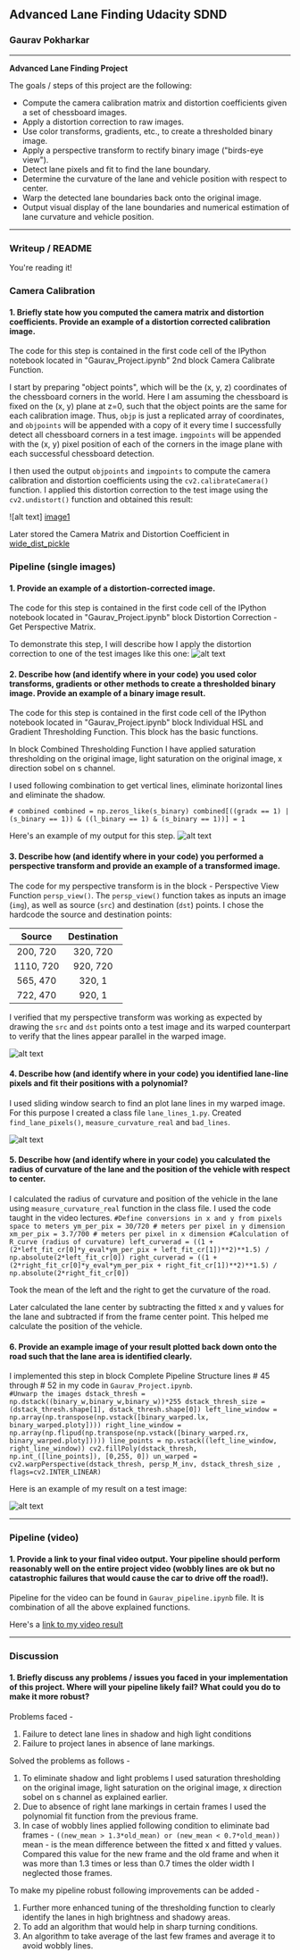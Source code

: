 ## Advanced Lane Finding Udacity SDND

### Gaurav Pokharkar

---

**Advanced Lane Finding Project**

The goals / steps of this project are the following:

* Compute the camera calibration matrix and distortion coefficients given a set of chessboard images.
* Apply a distortion correction to raw images.
* Use color transforms, gradients, etc., to create a thresholded binary image.
* Apply a perspective transform to rectify binary image ("birds-eye view").
* Detect lane pixels and fit to find the lane boundary.
* Determine the curvature of the lane and vehicle position with respect to center.
* Warp the detected lane boundaries back onto the original image.
* Output visual display of the lane boundaries and numerical estimation of lane curvature and vehicle position.

[//]: # (Image References)

[image1]: https://github.com/gpokhark/CarND-Advanced-Lane-Finding-Gaurav/output_images/Original_vs_UndistortedImage.JPG "Original vs Undistorted Image"
[image2]: https://github.com/gpokhark/CarND-Advanced-Lane-Finding-Gaurav/tree/master/output_images/Original_vs_Undistorted_Warped.JPG "Undistorted and Warped Image"
[image3]: https://github.com/gpokhark/CarND-Advanced-Lane-Finding-Gaurav/tree/master/output_images/Perspective_View.jpg "Thresholded and Perspective View"
[image4]: https://github.com/gpokhark/CarND-Advanced-Lane-Finding-Gaurav/tree/master/output_images/Lane_Lines.jpg "Lane_Lines"
[image5]: https://github.com/gpokhark/CarND-Advanced-Lane-Finding-Gaurav/tree/master/output_images/Lane_Lines_Overlay.jpg "Lane Lines Overlay"
[video1]: https://github.com/gpokhark/CarND-Advanced-Lane-Finding-Gaurav/tree/master/output_images/project_video_output.mp4 "Video"

---

### Writeup / README


You're reading it!

### Camera Calibration

#### 1. Briefly state how you computed the camera matrix and distortion coefficients. Provide an example of a distortion corrected calibration image.

The code for this step is contained in the first code cell of the IPython notebook located in "Gaurav_Project.ipynb" 2nd block Camera Calibrate Function.  

I start by preparing "object points", which will be the (x, y, z) coordinates of the chessboard corners in the world. Here I am assuming the chessboard is fixed on the (x, y) plane at z=0, such that the object points are the same for each calibration image.  Thus, `objp` is just a replicated array of coordinates, and `objpoints` will be appended with a copy of it every time I successfully detect all chessboard corners in a test image.  `imgpoints` will be appended with the (x, y) pixel position of each of the corners in the image plane with each successful chessboard detection.  

I then used the output `objpoints` and `imgpoints` to compute the camera calibration and distortion coefficients using the `cv2.calibrateCamera()` function.  I applied this distortion correction to the test image using the `cv2.undistort()` function and obtained this result: 

![alt text] [image1]

Later stored the Camera Matrix and Distortion Coefficient in [wide_dist_pickle](https://github.com/gpokhark/CarND-Advanced-Lane-Finding-Gaurav/tree/master/output_images/camera_cal)

### Pipeline (single images)

#### 1. Provide an example of a distortion-corrected image.

The code for this step is contained in the first code cell of the IPython notebook located in "Gaurav_Project.ipynb" block Distortion Correction - Get Perspective Matrix.

To demonstrate this step, I will describe how I apply the distortion correction to one of the test images like this one:
![alt text][image2]



#### 2. Describe how (and identify where in your code) you used color transforms, gradients or other methods to create a thresholded binary image.  Provide an example of a binary image result.

The code for this step is contained in the first code cell of the IPython notebook located in "Gaurav_Project.ipynb" block Individual HSL and Gradient Thresholding Function. This block has the basic functions.

In block Combined Thresholding Function I have applied saturation thresholding on the original image, light saturation on the original image, x direction sobel on s channel.

I used following combination to get vertical lines, eliminate horizontal lines and eliminate the shadow.

`# combined
combined = np.zeros_like(s_binary)
combined[((gradx == 1) | (s_binary == 1)) & ((l_binary == 1) & (s_binary == 1))] = 1`
    
Here's an example of my output for this step.
![alt text][image3]

#### 3. Describe how (and identify where in your code) you performed a perspective transform and provide an example of a transformed image.

The code for my perspective transform is in the block - Perspective View Function `persp_view()`.
The `persp_view()` function takes as inputs an image (`img`), as well as source (`src`) and destination (`dst`) points.  I chose the hardcode the source and destination points:

| Source        | Destination   | 
|:-------------:|:-------------:| 
| 200, 720      | 320, 720      | 
| 1110, 720     | 920, 720      |
| 565, 470      | 320, 1        |
| 722, 470      | 920, 1        |

I verified that my perspective transform was working as expected by drawing the `src` and `dst` points onto a test image and its warped counterpart to verify that the lines appear parallel in the warped image.

![alt text][image3]

#### 4. Describe how (and identify where in your code) you identified lane-line pixels and fit their positions with a polynomial?

I used sliding window search to find an plot lane lines in my warped image. For this purpose I created a class file `lane_lines_1.py`. Created `find_lane_pixels()`, `measure_curvature_real` and `bad_lines`.

![alt text][image4]

#### 5. Describe how (and identify where in your code) you calculated the radius of curvature of the lane and the position of the vehicle with respect to center.

I calculated the radius of curvature and position of the vehicle in the lane using `measure_curvature_real` function in the class file. I used the code taught in the video lectures.
`#Define conversions in x and y from pixels space to meters
ym_per_pix = 30/720 # meters per pixel in y dimension
xm_per_pix = 3.7/700 # meters per pixel in x dimension
#Calculation of R_curve (radius of curvature)
left_curverad = ((1 + (2*left_fit_cr[0]*y_eval*ym_per_pix + left_fit_cr[1])**2)**1.5) / np.absolute(2*left_fit_cr[0])
right_curverad = ((1 + (2*right_fit_cr[0]*y_eval*ym_per_pix + right_fit_cr[1])**2)**1.5) / np.absolute(2*right_fit_cr[0])`

Took the mean of the left and the right to get the curvature of the road. 

Later calculated the lane center by subtracting the fitted x and y values for the lane and subtracted if from the frame center point. This helped me calculate the position of the vehicle.

#### 6. Provide an example image of your result plotted back down onto the road such that the lane area is identified clearly.

I implemented this step in block Complete Pipeline Structure lines # 45 through # 52 in my code in `Gaurav_Project.ipynb`.  
`#Unwarp the images
dstack_thresh = np.dstack((binary_w,binary_w,binary_w))*255
dstack_thresh_size = (dstack_thresh.shape[1], dstack_thresh.shape[0])
left_line_window = np.array(np.transpose(np.vstack([binary_warped.lx, binary_warped.ploty])))
right_line_window = np.array(np.flipud(np.transpose(np.vstack([binary_warped.rx, binary_warped.ploty]))))
line_points = np.vstack((left_line_window, right_line_window))
cv2.fillPoly(dstack_thresh, np.int_([line_points]), [0,255, 0])
un_warped = cv2.warpPerspective(dstack_thresh, persp_M_inv, dstack_thresh_size , flags=cv2.INTER_LINEAR)`

Here is an example of my result on a test image:

![alt text][image5]

---

### Pipeline (video)

#### 1. Provide a link to your final video output.  Your pipeline should perform reasonably well on the entire project video (wobbly lines are ok but no catastrophic failures that would cause the car to drive off the road!).

Pipeline for the video can be found in `Gaurav_pipeline.ipynb` file. It is combination of all the above explained functions.

Here's a [link to my video result][video1]

---

### Discussion

#### 1. Briefly discuss any problems / issues you faced in your implementation of this project.  Where will your pipeline likely fail?  What could you do to make it more robust?

Problems faced -
1) Failure to detect lane lines in shadow and high light conditions
2) Failure to project lanes in absence of lane markings.

Solved the problems as follows - 
1) To eliminate shadow and light problems I used saturation thresholding on the original image, light saturation on the original image, x direction sobel on s channel as explained earlier.
2) Due to absence of right lane markings in certain frames I used the polynomial fit function from the previous frame.
3) In case of wobbly lines applied following condition to eliminate bad frames - 
`((new_mean > 1.3*old_mean) or (new_mean < 0.7*old_mean))`
mean - is the mean difference between the fitted x and fitted y values. Compared this value for the new frame and the old frame and when it was more than 1.3 times or less than 0.7 times the older width I neglected those frames.

To make my pipeline robust following improvements can be added -
1) Further more enhanced tuning of the thresholding function to clearly identify the lanes in high brightness and shadowy areas.
2) To add an algorithm that would help in sharp turning conditions.
3) An algorithm to take average of the last few frames and average it to avoid wobbly lines.
